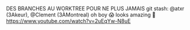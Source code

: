 DES BRANCHES AU WORKTREE POUR NE PLUS JAMAIS git stash:
@atxr (3Akeur), @Clement (3ÀMontreal) 
oh boy 😱 
looks amazing 🤩 
https://www.youtube.com/watch?v=2uEqYw-N8uE
